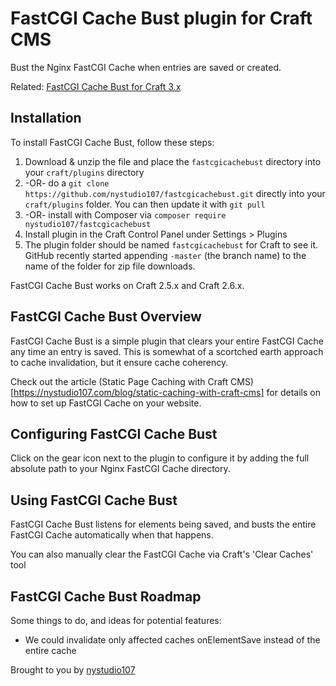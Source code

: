 # FastCGI Cache Bust plugin for Craft CMS

Bust the Nginx FastCGI Cache when entries are saved or created.

Related: [FastCGI Cache Bust for Craft 3.x](https://github.com/nystudio107/craft3-fastcgicachebust)

## Installation

To install FastCGI Cache Bust, follow these steps:

1. Download & unzip the file and place the `fastcgicachebust` directory into your `craft/plugins` directory
2.  -OR- do a `git clone https://github.com/nystudio107/fastcgicachebust.git` directly into your `craft/plugins` folder.  You can then update it with `git pull`
3.  -OR- install with Composer via `composer require nystudio107/fastcgicachebust`
4. Install plugin in the Craft Control Panel under Settings > Plugins
5. The plugin folder should be named `fastcgicachebust` for Craft to see it.  GitHub recently started appending `-master` (the branch name) to the name of the folder for zip file downloads.

FastCGI Cache Bust works on Craft 2.5.x and Craft 2.6.x.

## FastCGI Cache Bust Overview

FastCGI Cache Bust is a simple plugin that clears your entire FastCGI Cache any time an entry is saved. This is somewhat of a scortched earth approach to cache invalidation, but it ensure cache coherency.

Check out the article (Static Page Caching with Craft CMS)[https://nystudio107.com/blog/static-caching-with-craft-cms] for details on how to set up FastCGI Cache on your website.

## Configuring FastCGI Cache Bust

Click on the gear icon next to the plugin to configure it by adding the full absolute path to your Nginx FastCGI Cache directory.

## Using FastCGI Cache Bust

FastCGI Cache Bust listens for elements being saved, and busts the entire FastCGI Cache automatically when that happens.

You can also manually clear the FastCGI Cache via Craft's 'Clear Caches' tool

## FastCGI Cache Bust Roadmap

Some things to do, and ideas for potential features:

* We could invalidate only affected caches onElementSave instead of the entire cache

Brought to you by [nystudio107](https://nystudio107.com)
